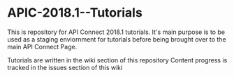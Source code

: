 # APIC-2018.1--Tutorials
This is repository for API Connect 2018.1 tutorials. 
It's main purpose is to be used as a staging enviornment for tutorials before being brought over to the main API Connect Page.

Tutorials are written in the wiki section of this repository
Content progress is tracked in the issues section of this wiki 
